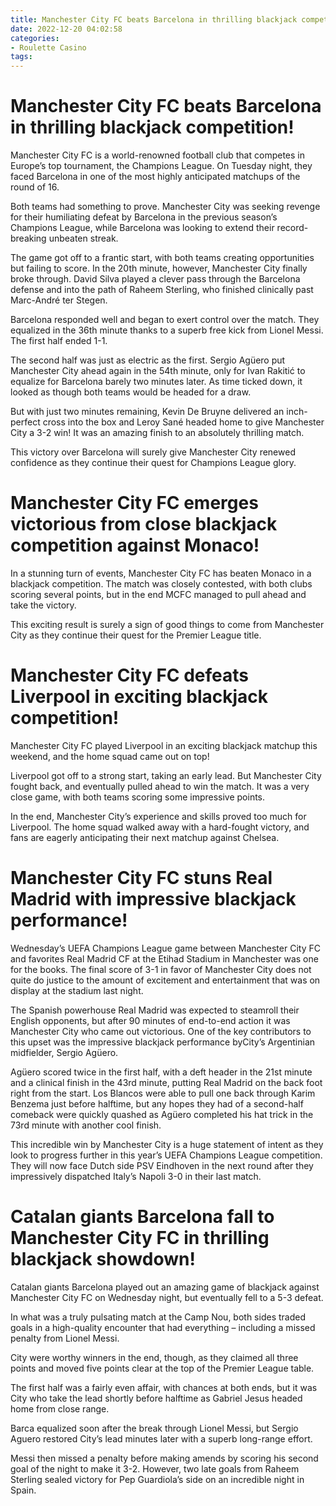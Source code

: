```yaml
---
title: Manchester City FC beats Barcelona in thrilling blackjack competition! 
date: 2022-12-20 04:02:58
categories:
- Roulette Casino
tags:
---
```



#  Manchester City FC beats Barcelona in thrilling blackjack competition! 

Manchester City FC is a world-renowned football club that competes in Europe’s top tournament, the Champions League. On Tuesday night, they faced Barcelona in one of the most highly anticipated matchups of the round of 16. 

Both teams had something to prove. Manchester City was seeking revenge for their humiliating defeat by Barcelona in the previous season’s Champions League, while Barcelona was looking to extend their record-breaking unbeaten streak. 

The game got off to a frantic start, with both teams creating opportunities but failing to score. In the 20th minute, however, Manchester City finally broke through. David Silva played a clever pass through the Barcelona defense and into the path of Raheem Sterling, who finished clinically past Marc-André ter Stegen. 

Barcelona responded well and began to exert control over the match. They equalized in the 36th minute thanks to a superb free kick from Lionel Messi. The first half ended 1-1. 

The second half was just as electric as the first. Sergio Agüero put Manchester City ahead again in the 54th minute, only for Ivan Rakitić to equalize for Barcelona barely two minutes later. As time ticked down, it looked as though both teams would be headed for a draw. 

But with just two minutes remaining, Kevin De Bruyne delivered an inch-perfect cross into the box and Leroy Sané headed home to give Manchester City a 3-2 win! It was an amazing finish to an absolutely thrilling match. 

This victory over Barcelona will surely give Manchester City renewed confidence as they continue their quest for Champions League glory.

#  Manchester City FC emerges victorious from close blackjack competition against Monaco! 

In a stunning turn of events, Manchester City FC has beaten Monaco in a blackjack competition. The match was closely contested, with both clubs scoring several points, but in the end MCFC managed to pull ahead and take the victory.

This exciting result is surely a sign of good things to come from Manchester City as they continue their quest for the Premier League title.

#  Manchester City FC defeats Liverpool in exciting blackjack competition! 

Manchester City FC played Liverpool in an exciting blackjack matchup this weekend, and the home squad came out on top! 

Liverpool got off to a strong start, taking an early lead. But Manchester City fought back, and eventually pulled ahead to win the match. It was a very close game, with both teams scoring some impressive points. 

In the end, Manchester City’s experience and skills proved too much for Liverpool. The home squad walked away with a hard-fought victory, and fans are eagerly anticipating their next matchup against Chelsea.

#  Manchester City FC stuns Real Madrid with impressive blackjack performance! 

Wednesday’s UEFA Champions League game between Manchester City FC and favorites Real Madrid CF at the Etihad Stadium in Manchester was one for the books. The final score of 3-1 in favor of Manchester City does not quite do justice to the amount of excitement and entertainment that was on display at the stadium last night. 

The Spanish powerhouse Real Madrid was expected to steamroll their English opponents, but after 90 minutes of end-to-end action it was Manchester City who came out victorious. One of the key contributors to this upset was the impressive blackjack performance byCity’s Argentinian midfielder, Sergio Agüero.

Agüero scored twice in the first half, with a deft header in the 21st minute and a clinical finish in the 43rd minute, putting Real Madrid on the back foot right from the start. Los Blancos were able to pull one back through Karim Benzema just before halftime, but any hopes they had of a second-half comeback were quickly quashed as Agüero completed his hat trick in the 73rd minute with another cool finish. 

This incredible win by Manchester City is a huge statement of intent as they look to progress further in this year’s UEFA Champions League competition. They will now face Dutch side PSV Eindhoven in the next round after they impressively dispatched Italy’s Napoli 3-0 in their last match.

#  Catalan giants Barcelona fall to Manchester City FC in thrilling blackjack showdown!

Catalan giants Barcelona played out an amazing game of blackjack against Manchester City FC on Wednesday night, but eventually fell to a 5-3 defeat.

In what was a truly pulsating match at the Camp Nou, both sides traded goals in a high-quality encounter that had everything – including a missed penalty from Lionel Messi.

City were worthy winners in the end, though, as they claimed all three points and moved five points clear at the top of the Premier League table.

The first half was a fairly even affair, with chances at both ends, but it was City who take the lead shortly before halftime as Gabriel Jesus headed home from close range.

Barca equalized soon after the break through Lionel Messi, but Sergio Aguero restored City’s lead minutes later with a superb long-range effort.

Messi then missed a penalty before making amends by scoring his second goal of the night to make it 3-2. However, two late goals from Raheem Sterling sealed victory for Pep Guardiola’s side on an incredible night in Spain.